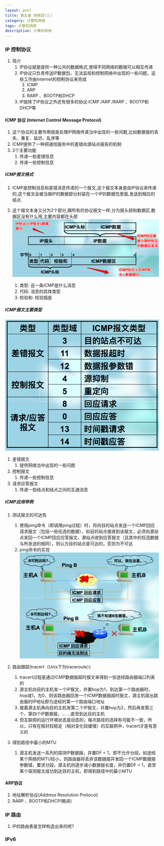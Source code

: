 ```yaml
---
layout: post
title: 第五章 网络层(三)
category: 计算机网络
tags: 计算机网络
description: 计算机网络
---
```


### IP 控制协议 
1. 简介
    1. IP协议就是提供一种公共的数据格式,使得不同网络的数据可以相互传递
    2. IP协议只负责传送IP数据包，无法监视和控制网络中出现的一些问题，这些工作由Internet的控制协议来完成
        1. ICMP 
        2. ARP 
        3. RARP 、BOOTP和DHCP
    3. IP层除了IP协议之外还有很多的协议:ICMP /ARP /RARP 、BOOTP和DHCP等

#### ICMP 协议 (Internet Control Message Protocol)
1. 这个协议的主要作用就是处理IP网络传递当中出现的一些问题,比如数据报的丢失、重复、延迟、乱序等
2. ICMP提供了一种把通信服务中的差错向源站点报告的机制
3. 2个主要功能
    1. 传递一些差错信息
    2. 传递一些控制信息
    
##### ICMP报文格式
1. ICMP是控制消息和差错消息传递的一个报文,这个报文本身是由IP协议来传递的,这个报文会被当做IP的数据部分封装在一个IP的数据包里面,发送到相应的结点.
2. 这个报文本身又分为2个部分,跟所有的协议报文一样,分为报头部和数据区,数据区没有什么用,主要内容都在头部     
    ![图1](https://raw.githubusercontent.com/zhoghua123/imgsBed/master/PCNet42.png) 
    
    1. 类型: 这一条ICMP是什么消息
    2. 代码: 消息的具体类型
    3. 校验和: 校验插座

##### ICMP报文主要类型
![图1](https://raw.githubusercontent.com/zhoghua123/imgsBed/master/PCNet43.png) 

1. 差错报文
    1. 提供网络当中出现的一些问题
2. 控制报文
    1. 传递一些控制信息
3. 请求应答报文
    1. 传递一些结点和结点之间的互通消息

##### ICMP应用举例
1. 测试报文的可达性 
    1. 使用ping命令（即调用ping过程）时，将向目的站点发送一个ICMP回应请求报文（包括一些任选的数据），如目的站点接收到该报文，必须向源站点发回一个ICMP回应应答报文，源站点收到应答报文（且其中的任选数据与所发送的相同），则认为目的站点是可达的，否则为不可达 
    2. ping命令的实现        
        ![图1](https://raw.githubusercontent.com/zhoghua123/imgsBed/master/PCNet44.png) 
        
2. 路由跟踪(tracert（Unix下为traceroute）)
    1. tracert过程是通过ICMP数据报超时报文来得到一张途经路由器端口列表的 
    2. 源主机向目的主机发一个IP报文，并置hop为1，到达第一个路由器时，hop减1，为0，则该路由器回发一个ICMP数据报超时报文，源主机取出路由器的IP地址即为途经的第一个路由端口地址 
    3. 接着源主机再向目的主机发第二个IP报文，并置hop为2，然后再发第三个、第四个IP数据报，… …直至到达目的主机
    4. 但互联网的运行环境状态是动态的，每次路径的选择有可能不一致，所以，只有在相对较稳定（相对变化较缓慢）的互联网中，tracert才是有意义的
3. 得到路径中最小的MTU 
    1. 源主机发送一系列的探测IP数据报，并置DF = 1，即不允许分段，如途经某个网络的MTU较小，则路由器将丢弃该数据报并发回一个ICMP数据报参数错，要求分段，源主机则逐步减小数据报长度，并仍置DF = 1，直至某个探测报文成功到达目的主机，即得到路径中的最小MTU 

#### ARP协议 
1. 地址解析协议(Address Resolution Protocol)
2. RARP 、BOOTP和DHCP(略讲)

### IP 路由 
1. IP的路由表是怎样构造出来的呢?

### IPv6 



